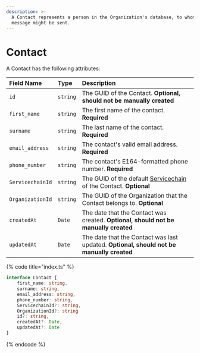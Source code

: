 ```yaml
---
description: >-
  A Contact represents a person in the Organization's database, to whom a
  message might be sent.
---
```


# Contact

A Contact has the following attributes:

| Field Name | Type | Description |
| :--- | :--- | :--- |
| `id` | `string` | The GUID of the Contact. **Optional, should not be manually created** |
| `first_name` | `string` | The first name of the contact. **Required** |
| `surname` | `string` | The last name of the contact. **Required** |
| `email_address` | `string` | The contact's valid email address. **Required** |
| `phone_number` | `string` | The contact's E164-formatted phone number. **Required** |
| `ServicechainId` | `string` | The GUID of the default [Servicechain](servicechain.md) of the Contact. **Optional** |
| `OrganizationId` | `string` | The GUID of the Organization that the Contact belongs to. **Optional** |
| `createdAt` | `Date` | The date that the Contact was created. **Optional, should not be manually created** |
| `updatedAt` | `Date` | The date that the Contact was last updated. **Optional, should not be manually created** |

{% code title="index.ts" %}
```typescript
interface Contact {
    first_name: string,
    surname: string,
    email_address: string,
    phone_number: string,
    ServicechainId?: string,
    OrganizationId?: string
    id?: string,
    createdAt?: Date,
    updatedAt?: Date
}
```
{% endcode %}


